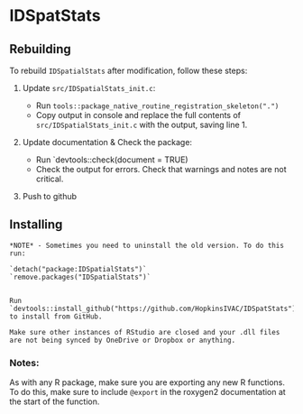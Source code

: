 # IDSpatStats



## Rebuilding

To rebuild `IDSpatialStats` after modification, follow these steps:


1. Update `src/IDSpatialStats_init.c`:

    - Run `tools::package_native_routine_registration_skeleton(".")`
    - Copy output in console and replace the full contents of `src/IDSpatialStats_init.c` with the output, saving line 1.
    
2. Update documentation & Check the package:

    - Run `devtools::check(document = TRUE)
    - Check the output for errors. Check that warnings and notes are not critical.
    
3. Push to github 




## Installing

    *NOTE* - Sometimes you need to uninstall the old version. To do this run:
    
    `detach("package:IDSpatialStats")`
    `remove.packages("IDSpatialStats")`
        

    Run `devtools::install_github("https://github.com/HopkinsIVAC/IDSpatStats")` to install from GitHub.
    
    Make sure other instances of RStudio are closed and your .dll files are not being synced by OneDrive or Dropbox or anything.
    
    


### Notes:

As with any R package, make sure you are exporting any new R functions. To do this, make sure to include `@export` in the roxygen2 documentation at the start of the function. 